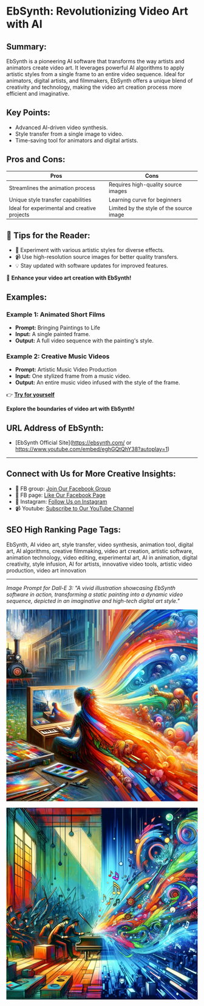 

# EbSynth: Revolutionizing Video Art with AI

## Summary:
EbSynth is a pioneering AI software that transforms the way artists and animators create video art. It leverages powerful AI algorithms to apply artistic styles from a single frame to an entire video sequence. Ideal for animators, digital artists, and filmmakers, EbSynth offers a unique blend of creativity and technology, making the video art creation process more efficient and imaginative.

## Key Points:
- Advanced AI-driven video synthesis.
- Style transfer from a single image to video.
- Time-saving tool for animators and digital artists.

## Pros and Cons:

| Pros                                       | Cons                                   |
|--------------------------------------------|----------------------------------------|
| Streamlines the animation process          | Requires high-quality source images    |
| Unique style transfer capabilities         | Learning curve for beginners           |
| Ideal for experimental and creative projects| Limited by the style of the source image|

## 🌟 Tips for the Reader:
- 🎨 Experiment with various artistic styles for diverse effects.
- 📹 Use high-resolution source images for better quality transfers.
- 💡 Stay updated with software updates for improved features.

🔵 **Enhance your video art creation with EbSynth!**

## Examples:

### Example 1: Animated Short Films
- **Prompt:** Bringing Paintings to Life
- **Input:** A single painted frame.
- **Output:** A full video sequence with the painting's style.

### Example 2: Creative Music Videos
- **Prompt:** Artistic Music Video Production
- **Input:** One stylized frame from a music video.
- **Output:** An entire music video infused with the style of the frame.

👉 **[Try for yourself](https://ebsynth.com/)**

**Explore the boundaries of video art with EbSynth!**

## URL Address of EbSynth:
- [EbSynth Official Site](https://ebsynth.com/  or  https://www.youtube.com/embed/eghGQtQhY38?autoplay=1)

---

## Connect with Us for More Creative Insights:

- 📘 FB group: [Join Our Facebook Group](https://www.facebook.com/groups/trionxai)
- 📖 FB page: [Like Our Facebook Page](https://www.facebook.com/ai.trionxai)
- 📸 Instagram: [Follow Us on Instagram](https://www.instagram.com/trionxai/)
- 📹 Youtube: [Subscribe to Our YouTube Channel](https://www.youtube.com/@robotdocs/)

## SEO High Ranking Page Tags:
EbSynth, AI video art, style transfer, video synthesis, animation tool, digital art, AI algorithms, creative filmmaking, video art creation, artistic software, animation technology, video editing, experimental art, AI in animation, digital creativity, style infusion, AI for artists, innovative video tools, artistic video production, video art innovation


---

*Image Prompt for Dall-E 3: "A vivid illustration showcasing EbSynth software in action, transforming a static painting into a dynamic video sequence, depicted in an imaginative and high-tech digital art style."*


![Alt text](ebsynth.png)

![Alt text](ebsynth1.png)